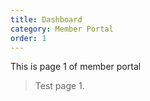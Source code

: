```yaml
---
title: Dashboard
category: Member Portal
order: 1
---
```


This is page 1 of member portal

> Test page 1.


